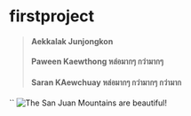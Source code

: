# firstproject


> ####  Aekkalak Junjongkon
> ####  Paween Kaewthong หล่อมากๆ กว่ามากๆ
> ####  Saran KAewchuay **หล่อมากๆ กว่ามากๆ กว่ามาก**
``
![The San Juan Mountains are beautiful!](https://scontent.fbkk22-3.fna.fbcdn.net/v/t1.6435-9/86461028_969867733408029_6489669904646537216_n.jpg?_nc_cat=103&cb=99be929b-3346023f&ccb=1-7&_nc_sid=8bfeb9&_nc_eui2=AeFTybSi0qyaitt1uCqjIDQnpAF9jHIYqoykAX2MchiqjJyaegxk62MLXzARt16yzQnh1_ERscjzVNFpk3WCn2av&_nc_ohc=h1jVrHKqTxcAX9TOsFn&_nc_ht=scontent.fbkk22-3.fna&oh=00_AfDAhCcD3NDK-_cI2Hs_j_2G-2Ta8ItLMj5qEIRAYHWIhw&oe=64D085C8 "San Juan Mountains")